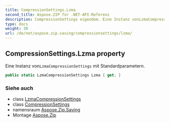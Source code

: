 ```yaml
---
title: CompressionSettings.Lzma
second_title: Aspose.ZIP für .NET-API-Referenz
description: CompressionSettings eigendom. Eine Instanz vonLzmaCompressionSettings mit Standardparametern.
type: docs
weight: 30
url: /de/net/aspose.zip.saving/compressionsettings/lzma/
---
```

## CompressionSettings.Lzma property

Eine Instanz von`LzmaCompressionSettings` mit Standardparametern.

```csharp
public static LzmaCompressionSettings Lzma { get; }
```

### Siehe auch

* class [LzmaCompressionSettings](../../lzmacompressionsettings/)
* class [CompressionSettings](../)
* namensraum [Aspose.Zip.Saving](../../compressionsettings/)
* Montage [Aspose.Zip](../../../)


